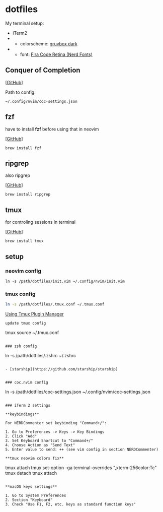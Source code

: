 # dotfiles

My terminal setup:

- iTerm2
- - colorscheme: [gruvbox dark](https://github.com/morhetz/gruvbox-contrib/blob/master/iterm2/gruvbox-dark.itermcolors)
- - font: [Fira Code Retina (Nerd Fonts)](https://www.nerdfonts.com/font-downloads)

## Conquer of Completion

[[GitHub](https://github.com/neoclide/coc.nvim)]

Path to config:

```
~/.config/nvim/coc-settings.json
```

## fzf

have to install **fzf** before using that in neovim

[[GitHub](https://github.com/junegunn/fzf#as-vim-plugin)]

```
brew install fzf
```

## ripgrep

also ripgrep

[[GitHub](https://github.com/BurntSushi/ripgrep)]

```
brew install ripgrep
```

## tmux

for controling sessions in terminal

[[GitHub](https://github.com/tmux/tmux)]

```
brew install tmux
```

## setup

### neovim config

```
ln -s /path/dotfiles/init.vim ~/.config/nvim/init.vim
```

### tmux config

```bash
ln -s /path/dotfiles/.tmux.conf ~/.tmux.conf
```

[Using Tmux Plugin Manager](https://github.com/tmux-plugins/tpm)

```
update tmux config
```
tmux source ~/.tmux.conf
```

### zsh config

```
ln -s /path/dotfiles/.zshrc ~/.zshrc
```

- [starship](https://github.com/starship/starship)


### coc.nvim config

```
ln -s /path/dotfiles/coc-settings.json ~/.config/nvim/coc-settings.json
```

### iTerm 2 settings

**keybindings**

For NERDCommenter set keybinding "Command+/":

1. Go to Preferences -> Keys -> Key Bindings
2. Click "Add"
3. Set Keyboard Shortcut to "Command+/"
4. Choose Action as "Send Text"
5. Enter value to send: ++ (see vim config in section NERDCommenter)

**tmux neovim colors fix**

```
tmux attach
tmux set-option -ga terminal-overrides ",xterm-256color:Tc"
tmux detach
tmux attach
```

**macOS keys settings**

1. Go to System Preferences
2. Section "Keyboard"
3. Check "Use F1, F2, etc. keys as standard function keys"

